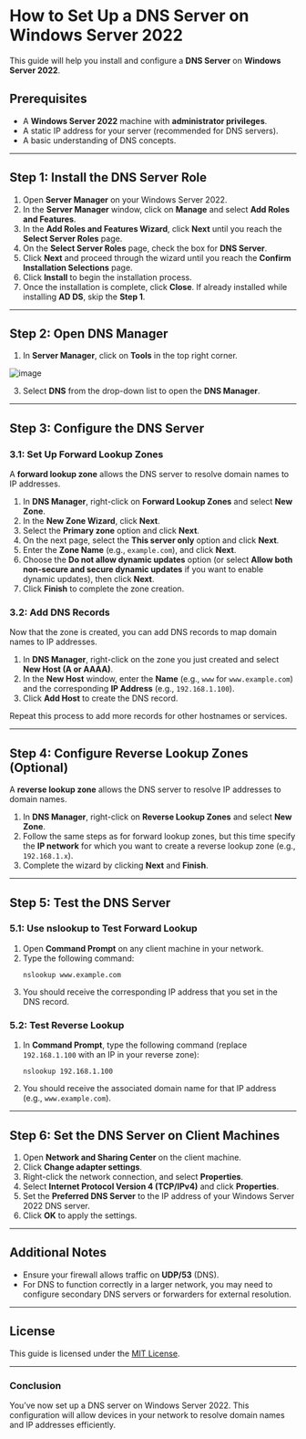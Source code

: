 # How to Set Up a DNS Server on Windows Server 2022

This guide will help you install and configure a **DNS Server** on **Windows Server 2022**.

## Prerequisites

- A **Windows Server 2022** machine with **administrator privileges**.
- A static IP address for your server (recommended for DNS servers).
- A basic understanding of DNS concepts.

---

## Step 1: Install the DNS Server Role

1. Open **Server Manager** on your Windows Server 2022.
2. In the **Server Manager** window, click on **Manage** and select **Add Roles and Features**.
3. In the **Add Roles and Features Wizard**, click **Next** until you reach the **Select Server Roles** page.
4. On the **Select Server Roles** page, check the box for **DNS Server**.
5. Click **Next** and proceed through the wizard until you reach the **Confirm Installation Selections** page.
6. Click **Install** to begin the installation process.
7. Once the installation is complete, click **Close**.
If already installed while installing **AD DS**, skip the **Step 1**.
---

## Step 2: Open DNS Manager

1. In **Server Manager**, click on **Tools** in the top right corner.

![image](https://github.com/user-attachments/assets/b413ee16-84db-4d0b-95e4-d2a81082b396)

3. Select **DNS** from the drop-down list to open the **DNS Manager**.

---

## Step 3: Configure the DNS Server

### 3.1: Set Up Forward Lookup Zones

A **forward lookup zone** allows the DNS server to resolve domain names to IP addresses.

1. In **DNS Manager**, right-click on **Forward Lookup Zones** and select **New Zone**.
2. In the **New Zone Wizard**, click **Next**.
3. Select the **Primary zone** option and click **Next**.
4. On the next page, select the **This server only** option and click **Next**.
5. Enter the **Zone Name** (e.g., `example.com`), and click **Next**.
6. Choose the **Do not allow dynamic updates** option (or select **Allow both non-secure and secure dynamic updates** if you want to enable dynamic updates), then click **Next**.
7. Click **Finish** to complete the zone creation.

### 3.2: Add DNS Records

Now that the zone is created, you can add DNS records to map domain names to IP addresses.

1. In **DNS Manager**, right-click on the zone you just created and select **New Host (A or AAAA)**.
2. In the **New Host** window, enter the **Name** (e.g., `www` for `www.example.com`) and the corresponding **IP Address** (e.g., `192.168.1.100`).
3. Click **Add Host** to create the DNS record.

Repeat this process to add more records for other hostnames or services.

---

## Step 4: Configure Reverse Lookup Zones (Optional)

A **reverse lookup zone** allows the DNS server to resolve IP addresses to domain names.

1. In **DNS Manager**, right-click on **Reverse Lookup Zones** and select **New Zone**.
2. Follow the same steps as for forward lookup zones, but this time specify the **IP network** for which you want to create a reverse lookup zone (e.g., `192.168.1.x`).
3. Complete the wizard by clicking **Next** and **Finish**.

---

## Step 5: Test the DNS Server

### 5.1: Use nslookup to Test Forward Lookup

1. Open **Command Prompt** on any client machine in your network.
2. Type the following command:
   ```
   nslookup www.example.com
   ```
3. You should receive the corresponding IP address that you set in the DNS record.

### 5.2: Test Reverse Lookup

1. In **Command Prompt**, type the following command (replace `192.168.1.100` with an IP in your reverse zone):
   ```
   nslookup 192.168.1.100
   ```
2. You should receive the associated domain name for that IP address (e.g., `www.example.com`).

---

## Step 6: Set the DNS Server on Client Machines

1. Open **Network and Sharing Center** on the client machine.
2. Click **Change adapter settings**.
3. Right-click the network connection, and select **Properties**.
4. Select **Internet Protocol Version 4 (TCP/IPv4)** and click **Properties**.
5. Set the **Preferred DNS Server** to the IP address of your Windows Server 2022 DNS server.
6. Click **OK** to apply the settings.

---

## Additional Notes

- Ensure your firewall allows traffic on **UDP/53** (DNS).
- For DNS to function correctly in a larger network, you may need to configure secondary DNS servers or forwarders for external resolution.

---

## License

This guide is licensed under the [MIT License](LICENSE).

---

### Conclusion

You’ve now set up a DNS server on Windows Server 2022. This configuration will allow devices in your network to resolve domain names and IP addresses efficiently.
